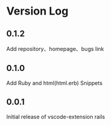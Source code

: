 # Version Log
## 0.1.2
Add repository、homepage、bugs link
## 0.1.0
Add Ruby and html(html.erb) Snippets
## 0.0.1
Initial release of vscode-extension rails
